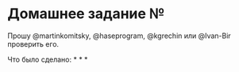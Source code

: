 # Домашнее задание №

Прошу @martinkomitsky, @haseprogram, @kgrechin или @Ivan-Bir проверить его.

Что было сделано:
*
*
*
